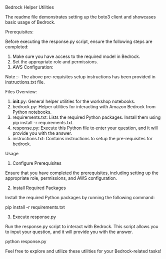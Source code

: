 Bedrock Helper Utilities

The readme file demonstrates setting up the boto3 client and showcases basic usage of Bedrock.

Prerequisites:

Before executing the response.py script, ensure the following steps are completed:

1) Make sure you have access to the required model in Bedrock.
2) Set the appropriate role and permissions.
3) AWS Configuration:

Note :- The above pre-requisites setup instructions has been provided in instructions.txt file.

Files Overview:

1) __init__.py: General helper utilities for the workshop notebooks.
2) bedrock.py: Helper utilities for interacting with Amazon Bedrock from Python notebooks.
3) requirements.txt: Lists the required Python packages. Install them using pip install -r requirements.txt.
4) response.py: Execute this Python file to enter your question, and it will provide you with the answer.
5) instructions.txt: Contains instructions to setup the pre-requisites for bedrock.

Usage

1. Configure Prerequisites

Ensure that you have completed the prerequisites, including setting up the appropriate role, permissions, and AWS configuration.

2. Install Required Packages

Install the required Python packages by running the following command:

pip install -r requirements.txt

3. Execute response.py

Run the response.py script to interact with Bedrock. This script allows you to input your question, and it will provide you with the answer.

python response.py

Feel free to explore and utilize these utilities for your Bedrock-related tasks!